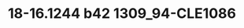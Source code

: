 ---
title: 18-16.1244 b42 1309_94-CLE1086
image: 18-16.1244 b42 1309_94-CLE1086.jpg
brand: thumbs
layout: vestito
---